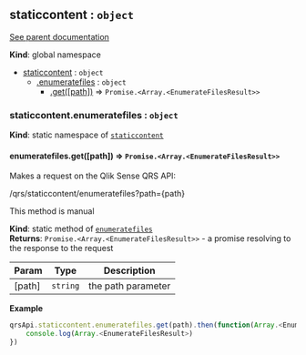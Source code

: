 <a name="staticcontent"></a>
## staticcontent : <code>object</code>
[See parent documentation](qrs.md)

**Kind**: global namespace  

* [staticcontent](#staticcontent) : <code>object</code>
  * [.enumeratefiles](#staticcontent.enumeratefiles) : <code>object</code>
    * [.get([path])](#staticcontent.enumeratefiles.get) ⇒ <code>Promise.&lt;Array.&lt;EnumerateFilesResult&gt;&gt;</code>

<a name="staticcontent.enumeratefiles"></a>
### staticcontent.enumeratefiles : <code>object</code>
**Kind**: static namespace of <code>[staticcontent](#staticcontent)</code>  
<a name="staticcontent.enumeratefiles.get"></a>
#### enumeratefiles.get([path]) ⇒ <code>Promise.&lt;Array.&lt;EnumerateFilesResult&gt;&gt;</code>
Makes a request on the Qlik Sense QRS API:

/qrs/staticcontent/enumeratefiles?path={path}

This method is manual

**Kind**: static method of <code>[enumeratefiles](#staticcontent.enumeratefiles)</code>  
**Returns**: <code>Promise.&lt;Array.&lt;EnumerateFilesResult&gt;&gt;</code> - a promise resolving to the response to the request  

| Param | Type | Description |
| --- | --- | --- |
| [path] | <code>string</code> | the path parameter |

**Example**  
```javascript
qrsApi.staticcontent.enumeratefiles.get(path).then(function(Array.<EnumerateFilesResult>) {
	console.log(Array.<EnumerateFilesResult>)
})
```
